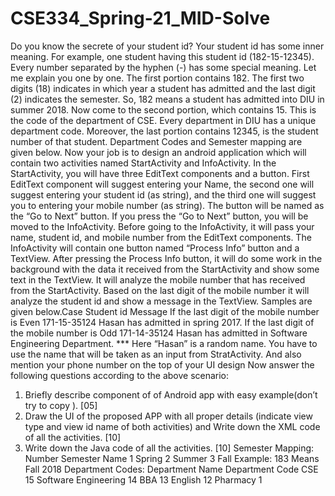 # CSE334_Spring-21_MID-Solve

Do you know the secrete of your student id? Your student id has some inner meaning. For 
example, one student having this student id (182-15-12345). Every number separated by the 
hyphen (-) has some special meaning. Let me explain you one by one. The first portion contains 
182. The first two digits (18) indicates in which year a student has admitted and the last digit (2) 
indicates the semester. So, 182 means a student has admitted into DIU in summer 2018. Now 
come to the second portion, which contains 15. This is the code of the department of CSE. Every 
department in DIU has a unique department code. Moreover, the last portion contains 12345, is 
the student number of that student. Department Codes and Semester mapping are given below.
Now your job is to design an android application which will contain two activities
named StartActivity and InfoActivity. In the StartActivity, you will have three EditText
components and a button. First EditText component will suggest entering your Name, the
second one will suggest entering your student id (as string), and the third one will suggest you 
to entering your mobile number (as string). The button will be named as the “Go to Next” button. 
If you press the “Go to Next” button, you will be moved to the InfoActivity. Before going to the 
InfoActivity, it will pass your name, student id, and mobile number from the EditText 
components. The InfoActivity will contain one button named “Process Info” button and a 
TextView. After pressing the Process Info button, it will do some work in the background with 
the data it received from the StartActivity and show some text in the TextView. It will analyze the 
mobile number that has received from the StartActivity. Based on the last digit of the mobile 
number it will analyze the student id and show a message in the TextView. Samples are given 
below.Case Student id Message
If the last digit of the mobile 
number is Even
171-15-35124 Hasan has admitted in spring 
2017.
If the last digit of the mobile 
number is Odd
171-14-35124 Hasan has admitted in 
Software Engineering 
Department. 
*** Here “Hasan” is a random name. You have to use the name that will be taken as an input 
from StratActivity. And also mention your phone number on the top of your UI design
Now answer the following questions according to the above scenario: 
1. Briefly describe component of of Android app with easy example(don’t try to copy ). [05]
2. Draw the UI of the proposed APP with all proper details (indicate view type and view id 
name of both activities) and Write down the XML code of all the activities. [10]
3. Write down the Java code of all the activities. [10]
Semester Mapping:
Number Semester Name
1 Spring
2 Summer
3 Fall
Example: 183 Means Fall 2018
Department Codes:
Department Name Department Code
CSE 15
Software Engineering 14
BBA 13
English 12
Pharmacy 1
